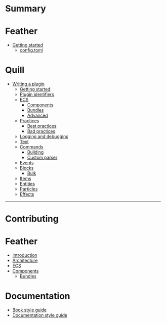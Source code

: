 # Summary

# Feather
- [Getting started]()
    - [config.toml]()

# Quill
- [Writing a plugin]()
    - [Getting started](quill/getting-started.md)
    - [Plugin identifiers](quill/plugin-identifiers.md)
    - [ECS](quill/ecs.md)
        - [Components]()
        - [Bundles]()
        - [Advanced]()
    - [Practices]()
        - [Best practices]()
        - [Bad practices]()
    - [Logging and debugging]()
    - [Text]()
    - [Commands]()
        - [Building]()
        - [Custom parser]()
    - [Events]()
    - [Blocks]()
        - [Bulk]()
    - [Items]()
    - [Entities]()
    - [Particles]()
    - [Effects]()

---
# Contributing

# Feather
- [Introduction](introduction.md)
- [Architecture](architecture.md)
- [ECS](ecs.md)
- [Components](components.md)
    - [Bundles](bundles.md)


# Documentation
- [Book style guide](contributing/book.md)
- [Documentation style guide](contributing/documentation.md)